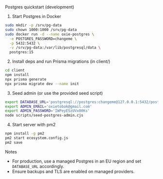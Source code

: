 Postgres quickstart (development)

1. Start Postgres in Docker

```bash
sudo mkdir -p /srv/pg-data
sudo chown 1000:1000 /srv/pg-data
sudo docker run -d --name oxie-postgres \
  -e POSTGRES_PASSWORD=changeme \
  -p 5432:5432 \
  -v /srv/pg-data:/var/lib/postgresql/data \
  postgres:15
```

2. Install deps and run Prisma migrations (in client/)

```bash
cd client
npm install
npx prisma generate
npx prisma migrate dev --name init
```

3. Seed admin (or use the provided seed script)

```bash
export DATABASE_URL='postgresql://postgres:changeme@127.0.0.1:5432/postgres'
export ADMIN_EMAIL='oxietobak@gmail.com'
export ADMIN_PASSWORD='IWPeyESzUVx00Ks'
node scripts/seed-postgres-admin.cjs
```

4. Start server with pm2

```bash
npm install -g pm2
pm2 start ecosystem.config.js
pm2 save
```

Notes
- For production, use a managed Postgres in an EU region and set `DATABASE_URL` accordingly.
- Ensure backups and TLS are enabled on managed providers.
